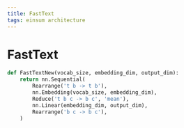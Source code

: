 ```yaml
---
title: FastText
tags: einsum architecture
---
```


# FastText

```python
def FastTextNew(vocab_size, embedding_dim, output_dim):
    return nn.Sequential(
        Rearrange('t b -> t b'),
        nn.Embedding(vocab_size, embedding_dim),
        Reduce('t b c -> b c', 'mean'),
        nn.Linear(embedding_dim, output_dim),
        Rearrange('b c -> b c'),
    )
```






























































































